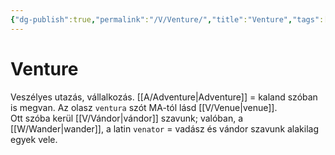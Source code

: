 ```yaml
---
{"dg-publish":true,"permalink":"/V/Venture/","title":"Venture","tags":["dg_uploaded"],"created":"2023-11-09T11:41","updated":"2023-11-09T11:41"}
---
```



# Venture

Veszélyes utazás, vállalkozás. [[A/Adventure\|Adventure]] = kaland szóban is megvan. Az olasz `ventura` szót MA-tól lásd [[V/Venue\|venue]].  
Ott szóba kerül [[V/Vándor\|vándor]] szavunk; valóban, a [[W/Wander\|wander]], a latin `venator` = vadász és vándor szavunk alakilag egyek vele.  